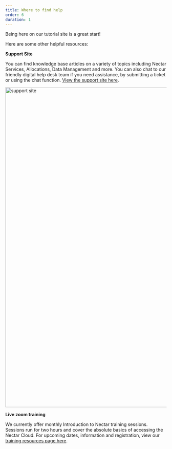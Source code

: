 ```yaml
---
title: Where to find help
order: 6
duration: 1
---
```


Being here on our tutorial site is a great start!

Here are some other helpful resources:

**Support Site**

You can find knowledge base articles on a variety of topics including Nectar Services, Allocations, Data Management and more. You can also chat to our friendly digital help desk team if you need assistance, by submitting a ticket or using the chat function. [View the support site here](https://support.ehelp.edu.au/support/home).

<img src="/assets/images/cloud-basics-read/support-HD.gif" alt="support site" style="width:1000px"/>

**Live zoom training**

We currently offer monthly Introduction to Nectar training sessions. Sessions run for two hours and cover the absolute basics of accessing the Nectar Cloud. For upcoming dates, information and registration, view our [training resources page here](https://support.ehelp.edu.au/support/solutions/articles/6000156761-learning-and-training-resources).